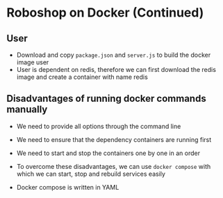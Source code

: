 # Roboshop on Docker (Continued)

## User

- Download and copy `package.json` and `server.js` to build the docker image user
- User is dependent on redis, therefore we can first download the redis image and create a container with name redis

## Disadvantages of running docker commands manually

- We need to provide all options through the command line
- We need to ensure that the dependency containers are running first
- We need to start and stop the containers one by one in an order

- To overcome these disadvantages, we can use `docker compose` with which we can start, stop and rebuild services easily
- Docker compose is written in YAML
